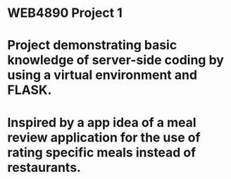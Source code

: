 # WEB4890 Project 1

# Project demonstrating basic knowledge of server-side coding by using a virtual environment and FLASK. 
# Inspired by a app idea of a meal review application for the use of rating specific meals instead of restaurants.
 

